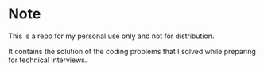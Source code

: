 # Note

This is a repo for my personal use only and not for distribution. 

It contains the solution of the coding problems that I solved while preparing for technical interviews.
